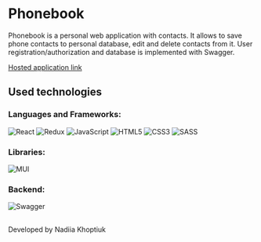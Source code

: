 # Phonebook

Phonebook is a personal web application with contacts. It allows to save phone contacts to personal database, edit and delete contacts from it.
User registration/authorization and database is implemented with Swagger.

[Hosted application link](https://nadiakhoptiuk.github.io/goit-react-hw-08-phonebook/)

## Used technologies

### Languages and Frameworks:
![React](https://img.shields.io/badge/react-%2320232a.svg?style=for-the-badge&logo=react&logoColor=%2361DAFB)
![Redux](https://img.shields.io/badge/redux-%23593d88.svg?style=for-the-badge&logo=redux&logoColor=white)
![JavaScript](https://img.shields.io/badge/javascript-%23323330.svg?style=for-the-badge&logo=javascript&logoColor=%23F7DF1E)
![HTML5](https://img.shields.io/badge/html5-%23E34F26.svg?style=for-the-badge&logo=html5&logoColor=white)
![CSS3](https://img.shields.io/badge/css3-%231572B6.svg?style=for-the-badge&logo=css3&logoColor=white)
![SASS](https://img.shields.io/badge/SASS-hotpink.svg?style=for-the-badge&logo=SASS&logoColor=white)

### Libraries:
![MUI](https://img.shields.io/badge/MUI-%230081CB.svg?style=for-the-badge&logo=mui&logoColor=white)

### Backend:
![Swagger](https://img.shields.io/badge/-Swagger-%23Clojure?style=for-the-badge&logo=swagger&logoColor=white)

## 

Developed by Nadiia Khoptiuk
